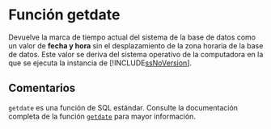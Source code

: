 ﻿---
SidebarGroup: "g"
Autogenerated: true
---

# Función  getdate

Devuelve la marca de tiempo actual del sistema de la base de datos como un valor de **fecha y hora** sin el desplazamiento de la zona horaria de la base de datos. Este valor se deriva del sistema operativo de la computadora en la que se ejecuta la instancia de [!INCLUDE[ssNoVersion](../../includes/ssnoversion-md.md)].

## Comentarios 

`getdate` es una función de SQL estándar. Consulte la documentación completa de la función [`getdate`](https://learn.microsoft.com/es-es/sql/t-sql/functions/getdate-transact-sql) para mayor información.
